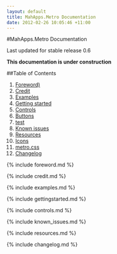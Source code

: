 ```yaml
---
layout: default
title: MahApps.Metro Documentation
date: 2012-02-26 10:05:46 +11:00
---
```


#MahApps.Metro Documentation

Last updated for stable release 0.6

**This documentation is under construction**

##Table of Contents
1. [Foreword)](#foreword)
2. [Credit](#credit)
3. [Examples](#examples)
4. [Getting started](#getting_started)
5. [Controls](#controls)
  1. [Buttons](#buttons)
  2. <a href="#">test   </a>
6. [Known issues](#known_issues)
7. [Resources](#resources)
  1. [Icons](#icons)
  2. [metro.css](#metrocss)
8. [Changelog](#changelog)



{% include foreword.md %}	

{% include credit.md %}	

{% include examples.md %}

{% include gettingstarted.md %}	

{% include controls.md %}	

{% include known_issues.md %}

{% include resources.md %}

{% include changelog.md %}	
				
				
				